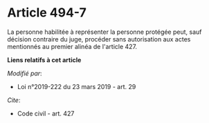 # Article 494-7

La personne habilitée à représenter la personne protégée peut, sauf décision contraire du juge, procéder sans autorisation
aux actes mentionnés au premier alinéa de l'article 427.

**Liens relatifs à cet article**

_Modifié par_:

  - Loi n°2019-222 du 23 mars 2019 - art. 29

_Cite_:

  - Code civil - art. 427
